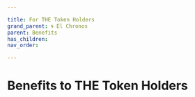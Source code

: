```yaml
---

title: For THE Token Holders
grand_parent: 🌀 El Chronos
parent: Benefits
has_children:
nav_order:

---
```



# Benefits to THE Token Holders


